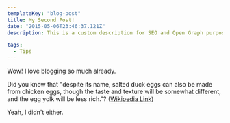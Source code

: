 ```yaml
---
templateKey: "blog-post"
title: My Second Post!
date: "2015-05-06T23:46:37.121Z"
description: This is a custom description for SEO and Open Graph purposes, rather than the default generated excerpt. Simply add a description field to the frontmatter.

tags:
  - Tips
---
```


Wow! I love blogging so much already.

Did you know that "despite its name, salted duck eggs can also be made from
chicken eggs, though the taste and texture will be somewhat different, and the
egg yolk will be less rich."?
([Wikipedia Link](http://en.wikipedia.org/wiki/Salted_duck_egg))

Yeah, I didn't either.
